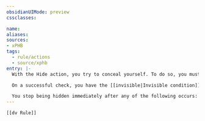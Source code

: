 ```yaml
---
obsidianUIMode: preview
cssclasses:

name:
aliases:
sources:
- xPHB
tags:
  - rule/actions
  - source/xphb
entry: |-
  With the Hide action, you try to conceal yourself. To do so, you must succeed on a DC 15 Dexterity (Stealth) check while you're [[Heavily Obscured]] or behind [[Three-Quarters Cover]] or [[Total Cover]], and you must be out of any enemy's line of sight; if you can see a creature, you can discern whether it can see you.

  On a successful check, you have the [[invisible|Invisible condition]]. Make note of your check's total, which is the DC for a creature to find you with a Wisdom (Perception) check.

  You stop being hidden immediately after any of the following occurs: you make a sound louder than a whisper, an enemy finds you, you make an attack roll, or you cast a spell with a Verbal component.
---
```


```meta-bind-embed
[[dv Rule]]
```